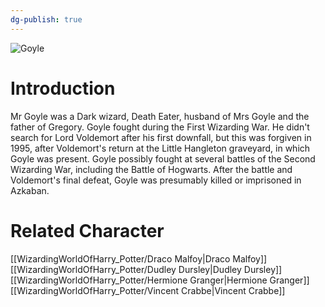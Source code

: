 ```yaml
---
dg-publish: true
---
```

![Goyle](http://rxbg5ysja.bkt.gdipper.com/Goyle.png)
# Introduction
Mr Goyle was a Dark wizard, Death Eater, husband of Mrs Goyle and the father of Gregory. Goyle fought during the First Wizarding War. He didn't search for Lord Voldemort after his first downfall, but this was forgiven in 1995, after Voldemort's return at the Little Hangleton graveyard, in which Goyle was present. Goyle possibly fought at several battles of the Second Wizarding War, including the Battle of Hogwarts. After the battle and Voldemort's final defeat, Goyle was presumably killed or imprisoned in Azkaban.

# Related Character
[[WizardingWorldOfHarry_Potter/Draco Malfoy\|Draco Malfoy]]
[[WizardingWorldOfHarry_Potter/Dudley Dursley\|Dudley Dursley]]
[[WizardingWorldOfHarry_Potter/Hermione Granger\|Hermione Granger]]
[[WizardingWorldOfHarry_Potter/Vincent Crabbe\|Vincent Crabbe]]
